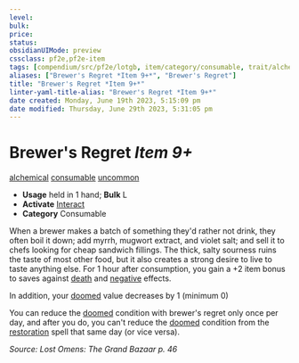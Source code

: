 ```yaml
---
level:
bulk:
price:
status:
obsidianUIMode: preview
cssclass: pf2e,pf2e-item
tags: [compendium/src/pf2e/lotgb, item/category/consumable, trait/alchemical, trait/consumable, trait/uncommon]
aliases: ["Brewer's Regret *Item 9+*", "Brewer's Regret"]
title: "Brewer's Regret *Item 9+*"
linter-yaml-title-alias: "Brewer's Regret *Item 9+*"
date created: Monday, June 19th 2023, 5:15:09 pm
date modified: Thursday, June 29th 2023, 5:31:05 pm
---
```


# Brewer's Regret *Item 9+*

[alchemical](rules/traits/alchemical.md) [consumable](rules/traits/consumable.md) [uncommon](rules/traits/uncommon.md)  

- **Usage** held in 1 hand; **Bulk** L
- **Activate** [Interact](rules/actions/interact.md)
- **Category** Consumable

When a brewer makes a batch of something they'd rather not drink, they often boil it down; add myrrh, mugwort extract, and violet salt; and sell it to chefs looking for cheap sandwich fillings. The thick, salty sourness ruins the taste of most other food, but it also creates a strong desire to live to taste anything else. For 1 hour after consumption, you gain a +2 item bonus to saves against [death](rules/traits/death.md) and [negative](rules/traits/negative.md) effects.

In addition, your [doomed](rules/conditions.md#Doomed) value decreases by 1 (minimum 0)

You can reduce the [doomed](rules/conditions.md#Doomed) condition with brewer's regret only once per day, and after you do, you can't reduce the [doomed](rules/conditions.md#Doomed) condition from the [restoration](compendium/spells/restoration.md) spell that same day (or vice versa).

*Source: Lost Omens: The Grand Bazaar p. 46*
